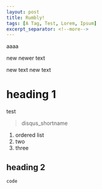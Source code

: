 ```yaml
---
layout: post
title: Rumbly!
tags: [A Tag, Test, Lorem, Ipsum]
excerpt_separator: <!--more-->
---
```



aaaa

new newer text

new text new text


# heading 1

test

> disqus_shortname


1. ordered list
2. two
3. three

## heading 2

`code`
